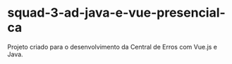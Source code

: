 # squad-3-ad-java-e-vue-presencial-ca

Projeto criado para o desenvolvimento da Central de Erros com Vue.js e Java.
